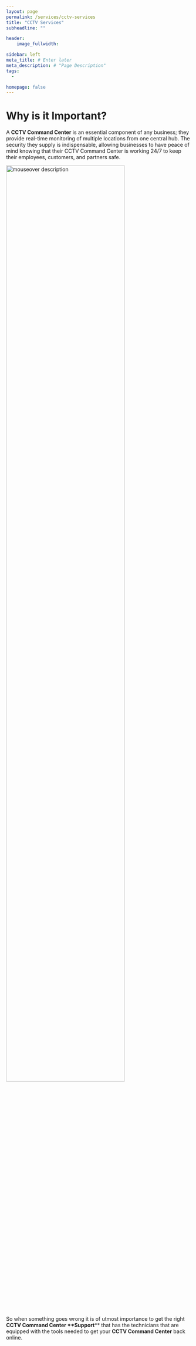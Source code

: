 ```yaml
---
layout: page
permalink: /services/cctv-services
title: "CCTV Services"
subheadline: ""

header:
    image_fullwidth: 

sidebar: left
meta_title: # Enter later
meta_description: # "Page Description"
tags:
  - 

homepage: false
---
```




# Why is it Important?

A __CCTV Command Center__ is an essential component of any business; they provide real-time monitoring of multiple locations from one central hub. The security they supply is indispensable, allowing businesses to have peace of mind knowing that their CCTV Command Center is working 24/7 to keep their employees, customers, and partners safe.

<img id="cctv-001"
     src="../images/cctv-001.jpeg"
     alt="mouseover description"
     width="80%" height="auto"
     style="position: /*left|center|right*/"
     />

So when something goes wrong it is of utmost importance to get the right __CCTV Command Center **Support__** that has the technicians that are equipped with the tools needed to get your __CCTV Command Center__ back online. 






<!-- 

AI TEXT: CCTV (closed-circuit television) command centers are an essential component of modern security systems. These centers are responsible for monitoring, recording, and analyzing CCTV footage in order to detect and respond to potential security threats. In this article, we will discuss the role of CCTV command centers and the support they provide to ensure the safety and security of individuals and properties.

The primary function of a CCTV command center is to monitor CCTV footage in real-time. This allows security personnel to quickly detect and respond to any potential security threats, such as intruders or suspicious activity. The CCTV command center is typically staffed by trained operators who are responsible for monitoring the footage, identifying potential threats, and alerting the appropriate authorities.

In addition to real-time monitoring, CCTV command centers also provide support for recording and analyzing CCTV footage. This allows security personnel to review footage after an incident has occurred and identify any potential suspects or clues. It also enables them to analyze patterns of behavior or suspicious activity in order to improve their overall security efforts.

One of the key benefits of CCTV command centers is the ability to remotely monitor CCTV footage. This allows security personnel to monitor multiple locations from a single location, which can save time and resources. Additionally, CCTV command centers can also be integrated with other security systems, such as access control systems and alarm systems, to provide a more comprehensive security solution.

Another important aspect of CCTV command centers is their ability to provide live feeds to other organizations and authorities. This allows for a rapid response in case of emergency and also helps in providing evidence to the law enforcement agencies. This can be especially useful in cases of emergency or during high-security events.

It is important to note that CCTV command centers require regular maintenance and updates to ensure they are operating at their fullest potential. This includes regular testing of the CCTV equipment and software, as well as routine cleaning and maintenance of the cameras and other equipment.

In conclusion, CCTV command centers play a vital role in ensuring the safety and security of individuals and properties. They provide real-time monitoring, recording, and analysis of CCTV footage, as well as remote monitoring capabilities and integration with other security systems. Regular maintenance and updates are also essential to ensure that CCTV command centers are operating at their fullest potential. With the support of a CCTV command center, organizations can have the peace of mind that their security is in good hands.



/-->
